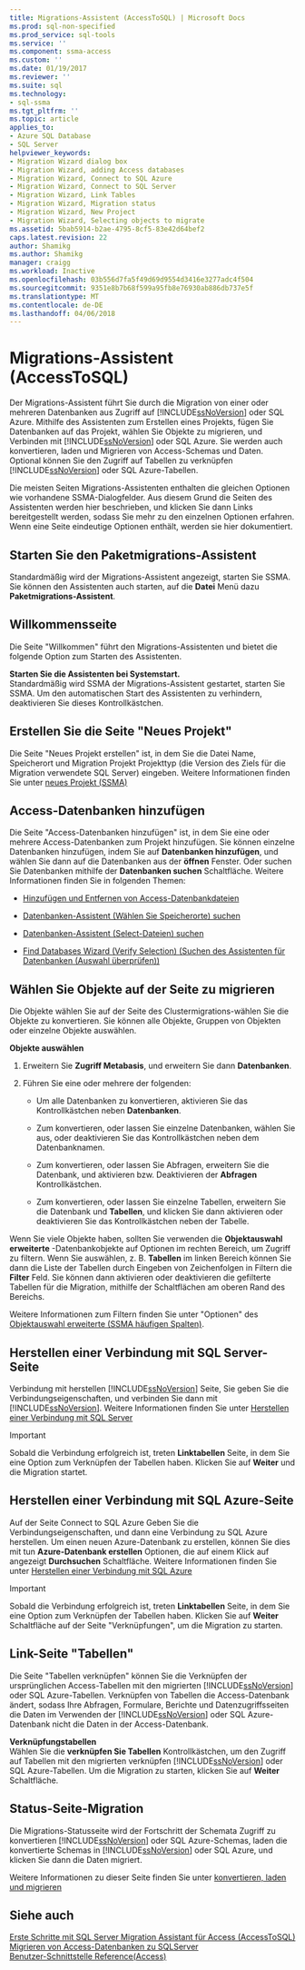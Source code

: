 ```yaml
---
title: Migrations-Assistent (AccessToSQL) | Microsoft Docs
ms.prod: sql-non-specified
ms.prod_service: sql-tools
ms.service: ''
ms.component: ssma-access
ms.custom: ''
ms.date: 01/19/2017
ms.reviewer: ''
ms.suite: sql
ms.technology:
- sql-ssma
ms.tgt_pltfrm: ''
ms.topic: article
applies_to:
- Azure SQL Database
- SQL Server
helpviewer_keywords:
- Migration Wizard dialog box
- Migration Wizard, adding Access databases
- Migration Wizard, Connect to SQL Azure
- Migration Wizard, Connect to SQL Server
- Migration Wizard, Link Tables
- Migration Wizard, Migration status
- Migration Wizard, New Project
- Migration Wizard, Selecting objects to migrate
ms.assetid: 5bab5914-b2ae-4795-8cf5-83e42d64bef2
caps.latest.revision: 22
author: Shamikg
ms.author: Shamikg
manager: craigg
ms.workload: Inactive
ms.openlocfilehash: 03b556d7fa5f49d69d9554d3416e3277adc4f504
ms.sourcegitcommit: 9351e8b7b68f599a95fb8e76930ab886db737e5f
ms.translationtype: MT
ms.contentlocale: de-DE
ms.lasthandoff: 04/06/2018
---
```

# <a name="migration-wizard-accesstosql"></a>Migrations-Assistent (AccessToSQL)
Der Migrations-Assistent führt Sie durch die Migration von einer oder mehreren Datenbanken aus Zugriff auf [!INCLUDE[ssNoVersion](../../includes/ssnoversion_md.md)] oder SQL Azure. Mithilfe des Assistenten zum Erstellen eines Projekts, fügen Sie Datenbanken auf das Projekt, wählen Sie Objekte zu migrieren, und Verbinden mit [!INCLUDE[ssNoVersion](../../includes/ssnoversion_md.md)] oder SQL Azure. Sie werden auch konvertieren, laden und Migrieren von Access-Schemas und Daten. Optional können Sie den Zugriff auf Tabellen zu verknüpfen [!INCLUDE[ssNoVersion](../../includes/ssnoversion_md.md)] oder SQL Azure-Tabellen.  
  
Die meisten Seiten Migrations-Assistenten enthalten die gleichen Optionen wie vorhandene SSMA-Dialogfelder. Aus diesem Grund die Seiten des Assistenten werden hier beschrieben, und klicken Sie dann Links bereitgestellt werden, sodass Sie mehr zu den einzelnen Optionen erfahren. Wenn eine Seite eindeutige Optionen enthält, werden sie hier dokumentiert.  
  
## <a name="starting-the-migration-wizard"></a>Starten Sie den Paketmigrations-Assistent  
Standardmäßig wird der Migrations-Assistent angezeigt, starten Sie SSMA. Sie können den Assistenten auch starten, auf die **Datei** Menü dazu **Paketmigrations-Assistent**.  
  
## <a name="welcome-page"></a>Willkommensseite  
Die Seite "Willkommen" führt den Migrations-Assistenten und bietet die folgende Option zum Starten des Assistenten.  
  
**Starten Sie die Assistenten bei Systemstart.**  
Standardmäßig wird SSMA der Migrations-Assistent gestartet, starten Sie SSMA. Um den automatischen Start des Assistenten zu verhindern, deaktivieren Sie dieses Kontrollkästchen.  
  
## <a name="create-new-project-page"></a>Erstellen Sie die Seite "Neues Projekt"  
Die Seite "Neues Projekt erstellen" ist, in dem Sie die Datei Name, Speicherort und Migration Projekt Projekttyp (die Version des Ziels für die Migration verwendete SQL Server) eingeben. Weitere Informationen finden Sie unter [neues Projekt (SSMA)](http://msdn.microsoft.com/en-us/ca294f6d-eeb5-42ca-9306-156281a3f0f3)  
  
## <a name="add-access-databases-page"></a>Access-Datenbanken hinzufügen  
Die Seite "Access-Datenbanken hinzufügen" ist, in dem Sie eine oder mehrere Access-Datenbanken zum Projekt hinzufügen. Sie können einzelne Datenbanken hinzufügen, indem Sie auf **Datenbanken hinzufügen**, und wählen Sie dann auf die Datenbanken aus der **öffnen** Fenster. Oder suchen Sie Datenbanken mithilfe der **Datenbanken suchen** Schaltfläche. Weitere Informationen finden Sie in folgenden Themen:  
  
-   [Hinzufügen und Entfernen von Access-Datenbankdateien](http://msdn.microsoft.com/en-us/e944c740-4c8a-4bc1-b0ed-be57bc06dced)  
  
-   [Datenbanken-Assistent (Wählen Sie Speicherorte) suchen](http://msdn.microsoft.com/en-us/00b2d32a-998b-47a7-b25c-589b5bd6777a)  
  
-   [Datenbanken-Assistent (Select-Dateien) suchen](http://msdn.microsoft.com/en-us/2f574a34-4bab-40a4-89a8-ad4907ffc3fd)  
  
-   [Find Databases Wizard (Verify Selection) (Suchen des Assistenten für Datenbanken (Auswahl überprüfen))](http://msdn.microsoft.com/en-us/62e20e03-50cc-4ac8-8072-524d194d2ec3)  
  
## <a name="select-objects-to-migrate-page"></a>Wählen Sie Objekte auf der Seite zu migrieren  
Die Objekte wählen Sie auf der Seite des Clustermigrations-wählen Sie die Objekte zu konvertieren. Sie können alle Objekte, Gruppen von Objekten oder einzelne Objekte auswählen.  
  
**Objekte auswählen**  
  
1.  Erweitern Sie **Zugriff Metabasis**, und erweitern Sie dann **Datenbanken**.  
  
2.  Führen Sie eine oder mehrere der folgenden:  
  
    -   Um alle Datenbanken zu konvertieren, aktivieren Sie das Kontrollkästchen neben **Datenbanken**.  
  
    -   Zum konvertieren, oder lassen Sie einzelne Datenbanken, wählen Sie aus, oder deaktivieren Sie das Kontrollkästchen neben dem Datenbanknamen.  
  
    -   Zum konvertieren, oder lassen Sie Abfragen, erweitern Sie die Datenbank, und aktivieren bzw. Deaktivieren der **Abfragen** Kontrollkästchen.  
  
    -   Zum konvertieren, oder lassen Sie einzelne Tabellen, erweitern Sie die Datenbank und **Tabellen**, und klicken Sie dann aktivieren oder deaktivieren Sie das Kontrollkästchen neben der Tabelle.  
  
Wenn Sie viele Objekte haben, sollten Sie verwenden die **Objektauswahl erweiterte** -Datenbankobjekte auf Optionen im rechten Bereich, um Zugriff zu filtern. Wenn Sie auswählen, z. B. **Tabellen** im linken Bereich können Sie dann die Liste der Tabellen durch Eingeben von Zeichenfolgen in Filtern die **Filter** Feld. Sie können dann aktivieren oder deaktivieren die gefilterte Tabellen für die Migration, mithilfe der Schaltflächen am oberen Rand des Bereichs.  
  
Weitere Informationen zum Filtern finden Sie unter "Optionen" des [Objektauswahl erweiterte (SSMA häufigen Spalten)](http://msdn.microsoft.com/en-us/f53b0c79-5473-410a-a0dc-d8f544f7a63c).  
  
## <a name="connect-to-sql-server-page"></a>Herstellen einer Verbindung mit SQL Server-Seite  
Verbindung mit herstellen [!INCLUDE[ssNoVersion](../../includes/ssnoversion_md.md)] Seite, Sie geben Sie die Verbindungseigenschaften, und verbinden Sie dann mit [!INCLUDE[ssNoVersion](../../includes/ssnoversion_md.md)]. Weitere Informationen finden Sie unter [Herstellen einer Verbindung mit SQL Server](http://msdn.microsoft.com/en-us/00e0432e-ec26-4ab4-af64-c9ca760e3541)  
  
> [!IMPORTANT]  
> Sobald die Verbindung erfolgreich ist, treten **Linktabellen** Seite, in dem Sie eine Option zum Verknüpfen der Tabellen haben. Klicken Sie auf **Weiter** und die Migration startet.  
  
## <a name="connect-to-sql-azure-page"></a>Herstellen einer Verbindung mit SQL Azure-Seite  
Auf der Seite Connect to SQL Azure Geben Sie die Verbindungseigenschaften, und dann eine Verbindung zu SQL Azure herstellen. Um einen neuen Azure-Datenbank zu erstellen, können Sie dies mit tun **Azure-Datenbank erstellen** Optionen, die auf einem Klick auf angezeigt **Durchsuchen** Schaltfläche. Weitere Informationen finden Sie unter [Herstellen einer Verbindung mit SQL Azure](http://msdn.microsoft.com/en-us/bf44b236-d9be-41ae-a5fd-bd73038e505f)  
  
> [!IMPORTANT]  
> Sobald die Verbindung erfolgreich ist, treten **Linktabellen** Seite, in dem Sie eine Option zum Verknüpfen der Tabellen haben. Klicken Sie auf **Weiter** Schaltfläche auf der Seite "Verknüpfungen", um die Migration zu starten.  
  
## <a name="link-tables-page"></a>Link-Seite "Tabellen"  
Die Seite "Tabellen verknüpfen" können Sie die Verknüpfen der ursprünglichen Access-Tabellen mit den migrierten [!INCLUDE[ssNoVersion](../../includes/ssnoversion_md.md)] oder SQL Azure-Tabellen. Verknüpfen von Tabellen die Access-Datenbank ändert, sodass Ihre Abfragen, Formulare, Berichte und Datenzugriffsseiten die Daten im Verwenden der [!INCLUDE[ssNoVersion](../../includes/ssnoversion_md.md)] oder SQL Azure-Datenbank nicht die Daten in der Access-Datenbank.  
  
**Verknüpfungstabellen**  
Wählen Sie die **verknüpfen Sie Tabellen** Kontrollkästchen, um den Zugriff auf Tabellen mit den migrierten verknüpfen [!INCLUDE[ssNoVersion](../../includes/ssnoversion_md.md)] oder SQL Azure-Tabellen. Um die Migration zu starten, klicken Sie auf **Weiter** Schaltfläche.  
  
## <a name="migration-status-page"></a>Status-Seite-Migration  
Die Migrations-Statusseite wird der Fortschritt der Schemata Zugriff zu konvertieren [!INCLUDE[ssNoVersion](../../includes/ssnoversion_md.md)] oder SQL Azure-Schemas, laden die konvertierte Schemas in [!INCLUDE[ssNoVersion](../../includes/ssnoversion_md.md)] oder SQL Azure, und klicken Sie dann die Daten migriert.  
  
Weitere Informationen zu dieser Seite finden Sie unter [konvertieren, laden und migrieren](http://msdn.microsoft.com/en-us/4ec83e96-88a5-4b7b-8d5a-f3429d9a936b)  
  
## <a name="see-also"></a>Siehe auch  
[Erste Schritte mit SQL Server Migration Assistant für Access &#40;AccessToSQL&#41;](../../ssma/access/getting-started-with-sql-server-migration-assistant-for-access-accesstosql.md)  
[Migrieren von Access-Datenbanken zu SQLServer](http://msdn.microsoft.com/en-us/76a3abcf-2998-4712-9490-fe8d872c89ca)  
[Benutzer-Schnittstelle Reference(Access)](http://msdn.microsoft.com/en-us/af24c303-4a41-449b-9c86-d6558a97e839)  
  
